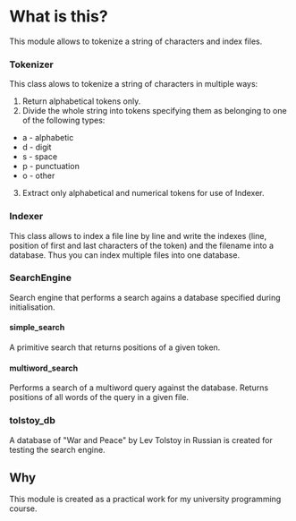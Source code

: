 # What is this?

This module allows to tokenize a string of characters and index files.

### Tokenizer

This class alows to tokenize a string of characters in multiple ways:

1. Return alphabetical tokens only.
2. Divide the whole string into tokens specifying them as belonging to one of the following types:
* a - alphabetic
* d - digit
* s - space
* p - punctuation
* o - other
3. Extract only alphabetical and numerical tokens for use of Indexer.

### Indexer

This class allows to index a file line by line and write the indexes (line, position of first and last characters of the token) and the filename into a database. Thus you can index multiple files into one database.

### SearchEngine

Search engine that performs a search agains a database specified during initialisation.

#### simple_search

A primitive search that returns positions of a given token.

#### multiword_search

Performs a search of a multiword query against the database. Returns positions of all words of the query in a given file.

### tolstoy_db

A database of "War and Peace" by Lev Tolstoy in Russian is created for testing the search engine.

## Why

This module is created as a practical work for my university programming course.


